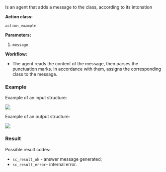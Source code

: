 Is an agent that adds a message to the class, according to its intonation

**Action class:**

`action_example`


**Parameters:**

1. `message`

**Workflow:**

* The agent reads the content of the message, then parses the punctuation marks. In accordance with them, assigns the corresponding class to the message.

### Example

Example of an input structure:

<img src="../images/exampleAgentInput.png"></img>

Example of an output structure:

<img src="../images/exampleAgentOutput.png"></img>

### Result

Possible result codes:

* `sc_result_ok` - answer message generated;
* `sc_result_error`- internal error.
